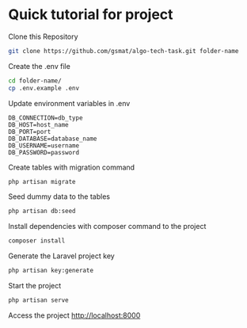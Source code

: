# Quick tutorial for project

Clone this Repository
```sh
git clone https://github.com/gsmat/algo-tech-task.git folder-name
```

Create the .env file
```sh
cd folder-name/
cp .env.example .env
```


Update environment variables in .env
```dosini
DB_CONNECTION=db_type
DB_HOST=host_name
DB_PORT=port
DB_DATABASE=database_name
DB_USERNAME=username
DB_PASSWORD=password
```


Create tables with migration command
```sh
php artisan migrate
```


Seed dummy data to the tables
```sh
php artisan db:seed
```


Install dependencies with composer command to the  project 
```sh
composer install
```


Generate the Laravel project key
```sh
php artisan key:generate
```

Start the project
```sh
php artisan serve
```

Access the project
[http://localhost:8000](http://localhost:8000)
